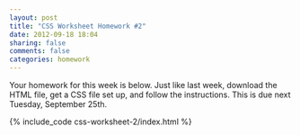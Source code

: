 ```yaml
---
layout: post
title: "CSS Worksheet Homework #2"
date: 2012-09-18 18:04
sharing: false
comments: false
categories: homework
---
```


Your homework for this week is below. Just like last week, download the HTML file, get a CSS file set up, and follow the instructions. This is due next Tuesday, September 25th.

<!-- more -->

{% include_code css-worksheet-2/index.html %}


